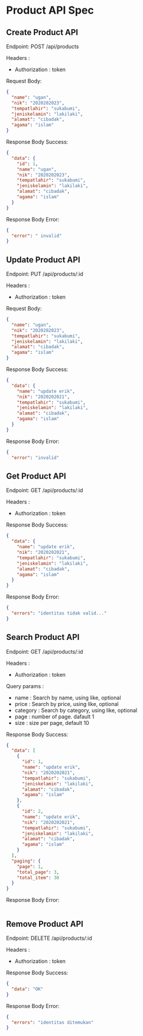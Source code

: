 # Product API Spec

## Create Product API

Endpoint: POST /api/products

Headers :

- Authorization : token

Request Body:

```json
{
  "name": "ugan",
  "nik": "2020202023",
  "tempatlahir": "sukabumi",
  "jeniskelamin": "lakilaki",
  "alamat": "cibadak",
  "agama": "islam"
}
```

Response Body Success:

```json
{
  "data": {
    "id": 1,
    "name": "ugan",
    "nik": "2020202023",
    "tempatlahir": "sukabumi",
    "jeniskelamin": "lakilaki",
    "alamat": "cibadak",
    "agama": "islam"
  }
}
```

Response Body Error:

```json
{
  "error": " invalid"
}
```

## Update Product API

Endpoint: PUT /api/products/:id

Headers :

- Authorization : token

Request Body:

```json
{
  "name": "ugan",
  "nik": "2020202023",
  "tempatlahir": "sukabumi",
  "jeniskelamin": "lakilaki",
  "alamat": "cibadak",
  "agama": "islam"
}
```

Response Body Success:

```json
{
  "data": {
    "name": "update erik",
    "nik": "2020202021",
    "tempatlahir": "sukabumi",
    "jeniskelamin": "lakilaki",
    "alamat": "cibadak",
    "agama": "islam"
  }
}
```

Response Body Error:

```json
{
  "error": "invalid"
```

## Get Product API

Endpoint: GET /api/products/:id

Headers :

- Authorization : token

Response Body Success:

```json
{
  "data": {
    "name": "update erik",
    "nik": "2020202021",
    "tempatlahir": "sukabumi",
    "jeniskelamin": "lakilaki",
    "alamat": "cibadak",
    "agama": "islam"
  }
}
```

Response Body Error:

```json
{
  "errors": "identitas tidak valid..."
}
```

## Search Product API

Endpoint: GET /api/products/:id

Headers :

- Authorization : token

Query params :

- name : Search by name, using like, optional
- price : Search by price, using like, optional
- category : Search by category, using like, optional
- page : number of page. dafault 1
- size : size per page, default 10

Response Body Success:

```json
{
  "data": [
    {
      "id": 1,
      "name": "update erik",
      "nik": "2020202021",
      "tempatlahir": "sukabumi",
      "jeniskelamin": "lakilaki",
      "alamat": "cibadak",
      "agama": "islam"
    },
    {
      "id": 2,
      "name": "update erik",
      "nik": "2020202021",
      "tempatlahir": "sukabumi",
      "jeniskelamin": "lakilaki",
      "alamat": "cibadak",
      "agama": "islam"
    }
  ],
  "paging": {
    "page": 1,
    "total_page": 3,
    "total_item": 30
  }
}
```

Response Body Error:

```json

```

## Remove Product API

Endpoint: DELETE /api/products/:id

Headers :

- Authorization : token

Response Body Success:

```json
{
  "data": "OK"
}
```

Response Body Error:

```json
{
  "errors": "identitas ditemukan"
}
```
